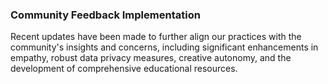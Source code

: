 ### Community Feedback Implementation
Recent updates have been made to further align our practices with the community's insights and concerns, including significant enhancements in empathy, robust data privacy measures, creative autonomy, and the development of comprehensive educational resources.